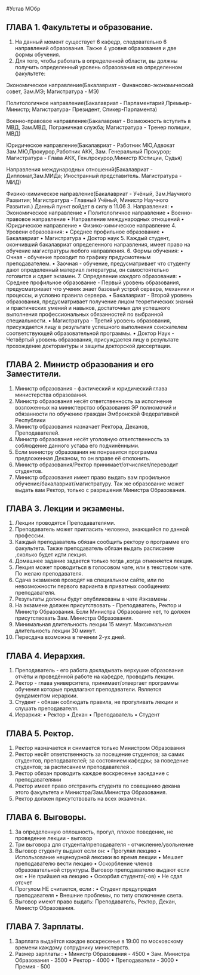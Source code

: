 #Устав МОбр


## ГЛАВА 1. Факультеты и образование.
1. На данный момент существует 6 кафедр, следовательно 6 направлений образования. Также 4 уровня образования и две формы обучения. 
2. Для того, чтобы работать в определенной области, вы должны получить определенный уровень образования на определенном факультете:

Экономическое направление(Бакалавриат - Финансово-экономический совет, Зам.МЭ; Магистратура - МЭ) 

Политологичное направление(Бакалавриат - Парламентарий,Премьер-Министр; Магистратура- Президент, Спикер-Парламента)

Военно-правовое направление(Бакалавриат - Возможность вступить в МВД, Зам.МВД, Пограничная служба;
Магистратура - Тренер полиции, МВД) 

Юридическое направление(Бакалавриат - Работник МЮ,Адвокат Зам.МЮ,Прокурор,Работник АКК, Зам. Генеральный Прокурор;
Магистратура - Глава АКК, Ген.прокурор,Министр Юстиции, Судья)

Направления международных отношений(Бакалавриат - Дипломат,Зам.МИДа; Иностранный представитель.
Магистратура - МИД) 

Физико-химическое направление(Бакалавриат - Учёный, Зам.Научного Развития;
Магистратура - Главный Учёный, Министр Научного Развития.)
Данный пункт войдет в силу в 11.06
3. Направления:
• Экономическое направление 
• Политологичное направление
• Военно-правовое направление
• Направление международных отношений 
• Юридическое направление
• Физико-химическое направление
4. Уровени образования:
• Среднее профильное образование
• Бакалавриат
• Магистратура
• Доктор наук
5. Каждый студент, окончивший бакалавриат определенного направления, имеет право на обучение магистратуры любого направления. 
6. Формы обучения:
• Очная - обучение проходит по графику предусмотеным преподавателем. 
• Заочная - обучение, предусматривает что студенту дают определенный материал литературы, он самостоятельно готовится и сдает экзамен. 
7. Определение каждого образования:
• Среднее профильное образование - Первый уровень образования, предусматривает что ученик знает базовый устрой сервера, механики и процессы, и условно правила сервера.
• Бакалавриат - Второй уровень образования, предусматривает получение лицом теоретических знаний и практических умений и навыков, достаточных для успешного выполнения профессиональных обязанностей по выбранной специальности.
• Магистратура - Третий уровень образования, присуждается лицу в результате успешного выполнения соискателем соответствующей образовательной программы.
• Доктор Наук - Четвёртый уровень образования, присуждается лицу в результате прохождение докторантуры и защиты докторской диссертации.

## ГЛАВА 2. Министр образования и его Заместители.

1. Министр образования - фактический и юридический глава министерства образования.
2. Министр образования несёт ответственность за исполнение возложенных на министерство образования ЭР полномочий и обязанности по обучению граждан Эмбронской Федеративной Республики
3. Министр образования назначает  Ректора, Деканов, Преподавателей.
4. Министр образования несёт уголовную ответственность за соблюдение данного устава его подчинёнными.
5. Если министру образования не понравится программа предложенная Деканом, то он вправе её отклонить.
6. Министр образования/Ректор принимает/отчисляет/переводит студентов.
7. Министр образования имеет право выдать вам профильное обучение/бакалавриат/магистратуру.
Так же образование может выдать вам Ректор, только с разрешения Министра Образования.

## ГЛАВА 3. Лекции и экзамены.

1. Лекции проводятся Преподавателями.
2. Преподаватель может пригласить человека, знающийся по данной профессии.
3. Каждый преподаватель обязан сообщить ректору о программе его факультета. Также преподаватель обязан выдать расписание ,сколько будет идти лекция.
4. Домашнее задание задается только тогда ,когда отменяется лекция.
5. Лекция может проводиться в голосовом чате, или в текстовом чате. По желаю преподавателя.
6. Сдача экзаменов проходят на специальном сайте, или по невозможности первого варианта в приватных сообщениях преподавателя. 
7. Результаты должны будут опубликованы в чате #экзамены .
8. На экзамене должен присутствовать - Преподаватель, Ректор и Министр Образования.
Если Министра Образование нет, то должен присутствовать Зам. Министра Образования.
9. Минимальная длительность лекции 15 минут. 
Максимальная длительность лекции 30 минут. 
10. Пересдача возможна в течении 2-ух дней.

## ГЛАВА 4. Иерархия.

1. Преподаватель - его работа докладывать верхушке образования отчёты и проведённой работе на кафедре, проводить лекции. 
2. Ректор - глава университета, принимает/отвергает программы обучения которые предлагают преподаватели. Является фундаментом иерархии.
3. Студент - обязан соблюдать правила, не прогуливать лекции и слушать преподавателя.
4. Иерархия: 
• Ректор
• Декан
• Преподаватель
• Студент

## ГЛАВА 5. Ректор.

1. Ректор назначается и снимается только Министром Образования
2. Ректор несёт ответственность за посещение студентов; за самих студентов, преподавателей; за состоянием кафедры; за поведение студентов; за расписанием преподавателей .
3. Ректор обязан проводить каждое воскресенье заседание с преподавателями 
4. Ректор имеет право отстранить студента по совещанию декана этого факультета и Министра/Зам.Министра Образования. 
5. Ректор должен присутствовать на всех экзаменах.

## ГЛАВА 6. Выговоры.

1. За определенную оплошность, прогул, плохое поведение, не проведение лекции - выговор
2. Три выговора для студента/преподавателя - отчисление/увольнение
3. Выговор студенту выдают если он:
• Прогулял лекцию
• Использование нецензурной лексики во время лекции
• Мешает преподавателю вести лекцию
• Оскорбление членов образовательной структуры.
   Выговор преподавателю выдают если он:
• Не прийшел на лекцию
• Оскорбил студента(-ов) 
• Не сдал отсчет
4. Прогулом НЕ считается, если : 
• Студент предупредил преподавателя 
• Внешние проблемы, по типу отключение света.
5. Выговор имеют право выдать: Преподаватель, Ректор, Декан, Министр Образования.

## ГЛАВА 7. Зарплаты.

1. Зарплата выдаётся каждое воскресенье в 19:00 по московскому времени каждому сотруднику министерств.
2. Размер зарплаты : 
• Министр Образования - 4500
• Зам. Министра Образования - 3500
• Ректор - 4000
• Преподаватели  - 3000
• Премия - 500
